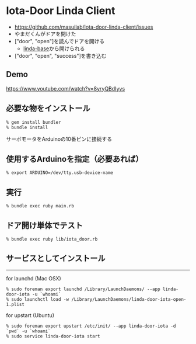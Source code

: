 Iota-Door Linda Client
======================

- https://github.com/masuilab/iota-door-linda-client/issues
- やまだくんがドアを開けた
- ["door", "open"]を読んでドアを開ける
  - [linda-base](http://linda.masuilab.org/iota/door/open)から開けられる
- ["door", "open", "success"]を書き込む


## Demo

https://www.youtube.com/watch?v=8yryQBdIyvs


## 必要な物をインストール

    % gem install bundler
    % bundle install


サーボモータをArduinoの10番ピンに接続する


## 使用するArduinoを指定（必要あれば）

    % export ARDUINO=/dev/tty.usb-device-name


## 実行

    % bundle exec ruby main.rb


## ドア開け単体でテスト

    % bundle exec ruby lib/iota_door.rb


## サービスとしてインストール
-----------------------------

for launchd (Mac OSX)

    % sudo foreman export launchd /Library/LaunchDaemons/ --app linda-door-iota -u `whoami`
    % sudo launchctl load -w /Library/LaunchDaemons/linda-door-iota-open-1.plist

for upstart (Ubuntu)

    % sudo foreman export upstart /etc/init/ --app linda-door-iota -d `pwd` -u `whoami`
    % sudo service linda-door-iota start
